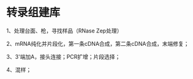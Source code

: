 # 转录组建库

1、处理台面、枪，寻找样品（RNase Zep处理）

2、mRNA纯化并片段化，第一条cDNA合成，第二条cDNA合成，末端修复；

3、3'端加A，接头连接；PCR扩增；片段选择；

4、混样；
